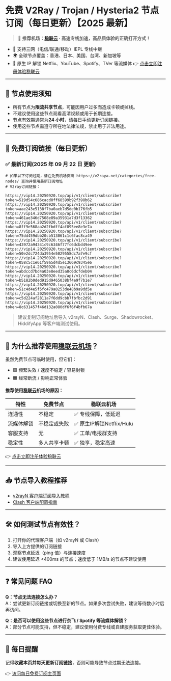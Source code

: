 # 免费 V2Ray / Trojan / Hysteria2 节点订阅（每日更新）【2025 最新】

> 🎯 **推荐机场：[稳联云](https://st01.20250920.top/1) · 高速专线加速，高品质体验的正确打开方式！**

- 📶 支持三网（电信/联通/移动）IEPL 专线中继
- 🌍 全球节点覆盖：香港、日本、美国、台湾、新加坡等
- 🚀 原生 IP 解锁 Netflix、YouTube、Spotify、TVer 等流媒体
  👉 [点击立即注册体验稳联云](https://st01.20250920.top/1)

---

## 📌 节点使用须知

- 所有节点为**限流共享节点**，可能因用户过多而造成卡顿或掉线。
- 不建议使用这些节点观看高清视频或用于长期连接。
- 节点有效期通常为**24 小时**，请每日手动更新订阅链接。
- 使用这些节点需遵守所在地法律法规，禁止用于非法用途。

---

## 🔗 免费订阅链接（每日更新）

### ✅ 最新订阅(2025 年 09 月 22 日 更新)

```code
# 如果以下订阅过期，请在免费机场页面 https://v2raya.net/categories/free-nodes/ 查询并使用最新订阅地址
# V2ray订阅链接：

https://vip14.20250920.top/api/v1/client/subscribe?token=519d54c686cacd0ff68599b92f398b62
https://vip14.20250920.top/api/v1/client/subscribe?token=aae243e5138f7ba0aeb7d5de0b176fb5
https://vip14.20250920.top/api/v1/client/subscribe?token=461ae346d7508e89a35931a7d3f13362
https://vip14.20250920.top/api/v1/client/subscribe?token=8ff9e568aa2d2fbdff4af895ee8e3e7a
https://vip14.20250920.top/api/v1/client/subscribe?token=75dd459dbb20cb513061c1c6fac8ca49
https://vip14.20250920.top/api/v1/client/subscribe?token=43972a94341c9c6346f77fc6dcbd49ee
https://vip14.20250920.top/api/v1/client/subscribe?token=50e2dc724da3954e5029558dc7a7e9cf
https://vip14.20250920.top/api/v1/client/subscribe?token=058c5c1e61f59a5d4d5e13669c9345e6
https://vip14.20250920.top/api/v1/client/subscribe?token=abdccd7bd4a03e8eed35a8c6dcfdeb04
https://vip14.20250920.top/api/v1/client/subscribe?token=b5182b0ded915d9465038bf4e9f7b1e7
https://vip14.20250920.top/api/v1/client/subscribe?token=51c4d4e5f5fc479a0253de48b9a9dd5e
https://vip14.20250920.top/api/v1/client/subscribe?token=c5d224af2811a7f6dd9cbb7fbfbc2d91
https://vip14.20250920.top/api/v1/client/subscribe?token=8c631457f46d132a080df6f6f4bfb67a

```

> 建议复制订阅地址后导入 v2rayN、Clash、Surge、Shadowrocket、HiddifyApp 等客户端测试使用。

---

## 🚀 为什么推荐使用[稳联云机场](https://st01.20250920.top/1)？

虽然免费节点可临时使用，但它们：

- 🟥 频繁失效 / 速度不稳定 / 容易封锁
- 🟧 经常断流 / 影响正常体验

**推荐使用[稳联云](https://st01.20250920.top/1)机场的原因：**

| 特性 | 免费节点 | 稳联云机场 |
|------|----------|-------------|
| 连通性 | 不稳定 | ✅ 专线保障，低延迟 |
| 流媒体解锁 | 不稳定或失败 | ✅ 原生IP解锁Netflix/Hulu |
| 客服支持 | 无 | ✅ 工单/电报群支持 |
| 稳定性 | 多人共享卡顿 | ✅ 独享，稳定高速 |

👉 [点击立即注册体验稳联云](https://st01.20250920.top/1)

---

## 📥 节点导入教程推荐

- [v2rayN 客户端订阅导入教程](https://www.v2raya.net/manual/import.html)
- [Clash 客户端配置指南](https://www.v2raya.net/manual/auto-pull.html)

---

## 🛠 如何测试节点有效性？

1. 打开你的代理客户端（如 v2rayN 或 Clash）
2. 导入上方提供的订阅链接
3. 观察节点延迟（ping 值）与连接速度
4. 建议使用延迟 <400ms 的节点；速度低于 1MB/s 的节点不建议使用

---

## ❓ 常见问题 FAQ

**Q：节点无法连接怎么办？**  
A：尝试更新订阅链接或切换至新的节点。如果多次尝试失败，建议等待数小时后再访问。

**Q：是否可以使用这些节点进行奈飞 / Spotify 等流媒体解锁？**  
A：部分节点可能支持，但不稳定，建议使用付费专线或自建服务获取更佳体验。

---

## 📅 每日提醒

记得**收藏本页并每天更新订阅链接**，否则可能导致节点过期无法连接。

👉 [访问每日免费订阅主页面](https://www.v2raya.net/free-nodes/free-v2ray-node-subscriptions.html)
